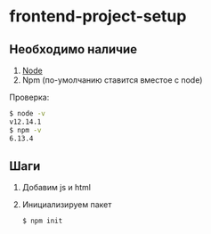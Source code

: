 # frontend-project-setup

## Необходимо наличие

1. [Node](https://nodejs.org/en/)
2. Npm (по-умолчанию ставится вместое с node)

Проверка:

```bash
$ node -v
v12.14.1
$ npm -v
6.13.4
```

## Шаги

1. Добавим js и html

2. Инициализируем пакет
   ```bash
   $ npm init
   ```
